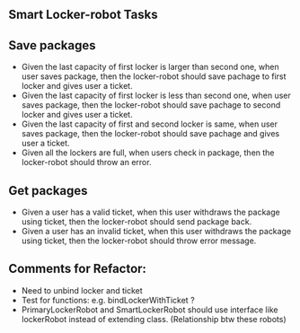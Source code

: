 ## Smart Locker-robot Tasks
## Save packages

* Given the last capacity of first locker is larger than second one, when user saves package, then the locker-robot should save pachage to first locker and gives user a ticket.
* Given the last capacity of first locker is less than second one, when user saves package, then the locker-robot should save pachage to second locker and gives user a ticket.
* Given the last capacity of first and second locker is same, when user saves package, then the locker-robot should save pachage and gives user a ticket.
* Given all the lockers are full, when users check in package, then the locker-robot should throw an error.

## Get packages

* Given a user has a valid ticket, when this user withdraws the package using ticket, then the locker-robot should send package back.
* Given a user has an invalid ticket, when this user withdraws the package using ticket, then the locker-robot should throw error message.


## Comments for Refactor:

- Need to unbind locker and ticket
- Test for functions: e.g. bindLockerWithTicket ?
- PrimaryLockerRobot and SmartLockerRobot should use interface like lockerRobot instead of extending class. (Relationship btw these robots)
